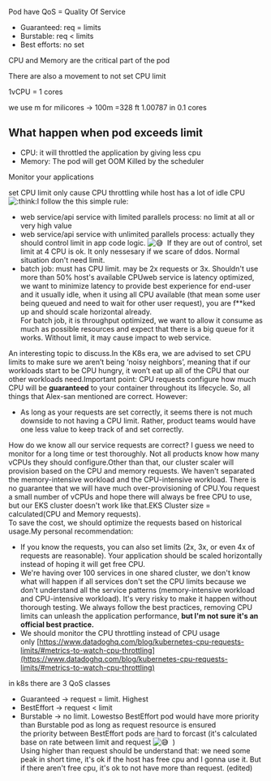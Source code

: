
Pod have QoS = Quality Of Service
* Guaranteed: req = limits
* Burstable: req < limits
* Best efforts: no set

CPU and Memory are the critical part of the pod

There are also a movement to not set CPU limit

1vCPU = 1 cores

we use m for milicores -> 100m =328 ft 1.00787 in 0.1 cores
## What happen when pod exceeds limit
* CPU: it will throttled the application by giving less cpu 
* Memory: The pod will get OOM Killed by the scheduler

Monitor your applications

set CPU limit only cause CPU throttling while host has a lot of idle CPU ![:think:](https://emoji.slack-edge.com/T02D9RVN1/think/67d88f9c77cbb7cf.gif)I follow the this simple rule:  
+ web service/api service with limited parallels process: no limit at all or very high value  
+ web service/api service with unlimited parallels process: actually they should control limit in app code logic. ![:sweat_smile:](https://a.slack-edge.com/production-standard-emoji-assets/14.0/apple-medium/1f605@2x.png)  If they are out of control, set limit at 4 CPU is ok. It only nessesary if we scare of ddos. Normal situation don't need limit.  
+ batch job: must has CPU limit. may be 2x requests or 3x. Shouldn't use more than 50% host's available CPUweb service is latency optimized, we want to minimize latency to provide best experience for end-user and it usually idle, when it using all CPU available (that mean some user being queued and need to wait for other user request), you are f**ked up and should scale horizontal already.  
For batch job, it is throughput optimized, we want to allow it consume as much as possible resources and expect that there is a big queue for it works. Without limit, it may cause impact to web service.


An interesting topic to discuss.In the K8s era, we are advised to set CPU limits to make sure we aren’t being ‘noisy neighbors’, meaning that if our workloads start to be CPU hungry, it won’t eat up all of the CPU that our other workloads need.Important point: CPU requests configure how much CPU will be **guaranteed** to your container throughout its lifecycle. So, all things that Alex-san mentioned are correct. However:  

- As long as your requests are set correctly, it seems there is not much downside to not having a CPU limit. Rather, product teams would have one less value to keep track of and set correctly.

How do we know all our service requests are correct? I guess we need to monitor for a long time or test thoroughly. Not all products know how many vCPUs they should configure.Other than that, our cluster scaler will provision based on the CPU and memory requests. We haven't separated the memory-intensive workload and the CPU-intensive workload. There is no guarantee that we will have much over-provisioning of CPU.You request a small number of vCPUs and hope there will always be free CPU to use, but our EKS cluster doesn't work like that.EKS Cluster size = calculated(CPU and Memory requests).  
To save the cost, we should optimize the requests based on historical usage.My personal recommendation:  

- If you know the requests, you can also set limits (2x, 3x, or even 4x of requests are reasonable). Your application should be scaled horizontally instead of hoping it will get free CPU.
- We're having over 100 services in one shared cluster, we don't know what will happen if all services don't set the CPU limits because we don't understand all the service patterns (memory-intensive workload and CPU-intensive workload). It's very risky to make it happen without thorough testing. We always follow the best practices, removing CPU limits can unleash the application performance, **but I'm not sure it's an official best practice.**
- We should monitor the CPU throttling instead of CPU usage only [https://www.datadoghq.com/blog/kubernetes-cpu-requests-limits/#metrics-to-watch-cpu-throttling](https://www.datadoghq.com/blog/kubernetes-cpu-requests-limits/#metrics-to-watch-cpu-throttling)


in k8s there are 3 QoS classes  
+ Guaranteed -> request = limit. Highest  
+ BestEffort -> request < limit  
+ Burstable -> no limit. Lowestso BestEffort pod would have more priority than Burstable pod as long as request resource is ensured  
the priority between BestEffort pods are hard to forcast (it's calculated base on rate between limit and request ![:sweat_smile:](https://a.slack-edge.com/production-standard-emoji-assets/14.0/apple-medium/1f605@2x.png)  )  
Using higher than request should be understand that: we need some peak in short time, it's ok if the host has free cpu and I gonna use it. But if there aren't free cpu, it's ok to not have more than request. (edited)